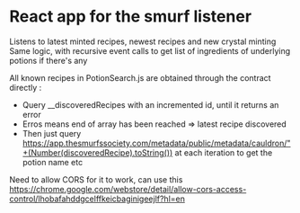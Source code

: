 # React app for the smurf listener

Listens to latest minted recipes, newest recipes and new crystal minting
Same logic, with recursive event calls to get list of ingredients of underlying potions if there's any

All known recipes in PotionSearch.js are obtained through the contract directly :
  - Query __discoveredRecipes with an incremented id, until it returns an error
  - Erros means end of array has been reached => latest recipe discovered
  - Then just query https://app.thesmurfssociety.com/metadata/public/metadata/cauldron/"+(Number(discoveredRecipe).toString()) at each iteration to get the potion name etc

Need to allow CORS for it to work, can use this https://chrome.google.com/webstore/detail/allow-cors-access-control/lhobafahddgcelffkeicbaginigeejlf?hl=en

